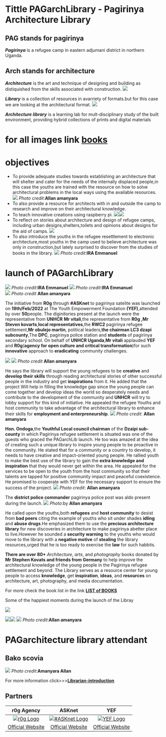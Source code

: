 # **Tittle** PAGarchLibrary - Pagirinya Architecture Library
## PAG  stands for pagirinya
***Pagirinya*** is a refugee camp in eastern adjumani district in northern Uganda.
## Arch  stands for architecture
***Architecture*** is the art and technique of designing and building as distiquished from the skills associated with construction.
![](images/IMG_20220513_201310_570.jpg)

***Library***  is a collection of resources in avarriety of formats.but for this case we are looking at the architectural format.
![](images/IMG_20220513_201317_903.jpg)

***Architecture library*** is a learning lab for mult-disciplinary study of the built environment, providing hybrid collections of prints and digital materials
# for all images link [books](images/allimagesofthebooks.jpg)
# objectives
- To provide adequate studies towards establishing an architecture that will shelter and cater for the needs of the internally displaced people,in this case the youths are trained with the resource on how to solve architectural problems in the local ways using the available resources.
![](images/utlibry.jpg)
  *Photo credit*:**Allan amanyara**
- To also provide a resource for architects with in and outside the camp to research and improve on their architectural knowledge.
- To teach innovative creations using raspberry pi.
![](images/rasberrypi.jpg)![](images/newrasberrypp.jpg)
- To reflect on stories about architecture and design of refugee camps, including urban designs,shelters,toilets and opinions about designs for the aid of camps.
![](images/literyarchitecture.jpg)
- To also introduce the youths in the refugee resettlement to electronic architecture,most youths in the camp used to believe architecture was only in construction,but lately surprised to discover from the studies of books in the library.
![](images/telecommunications.jpg)
   *Photo credit*:**IRA Emmanuel**
# launch of PAGarchLibrary
![](images/arctandscholatism.jpg)
   *Photo credit*:**IRA Emmanuel**
![](images/basiccarpentry.jpg) 
  *Photo credit*:**IRA Emmanuel**       
 ![](images/IMG_20220403_123403_574.jpg) 
   *Photo credit* **Allan amanyara**             

The initiative from **R0g** through **#ASKnet** to pagirinya satelite was launched on **19th/Feb/2022** at The Youth Empowerment Foundation **(YEF)**,attended by over **50**people.
The diginitories present at the launch were the representative from **UNHCR** **Mr vitali**,the representative from **R0g ,Mr Steven kovarts**,**local representatives**,the **RWC2** pagirinya refugee settlement,**Mr obulejo martin**, political leaders,**the chairman LC3 dzapi subcounty**,The **DPC**, pagirinya police station and **students** of pagirinya secondary school.
On behalf of **UNHCR Uganda**,**Mr vitali** applauded **YEF** and **R0g**(**agency for open culture and critical transformation**)for such **innovative** approach to **eradicating** community challenges.

![](images/IMG_20220403_123424_227.jpg)
![](images/mrvitalianded.jpg)
 *Photo credit* **Allan amanyara**

He says the library will support the young refugees to be **creative** and **develop their skills** through reading architectural stories of other successful people in the industry and get **inspirations** from it.
He added that the project Will help in filling the knowledge gap since the young people can come together and develop ideas the world so desperately needs and contribute to the development of the community and **UNHCR** will try to lobby support for this kind of initiative.
He appealed the refugee Youths and host community to take advantage of the architectural library  to enhance their skills for **employment and enterpreneurship**.
![](images/IMG_20220403_123430_913.jpg)
 *Photo credit*: **Allan amanyara**


**Hon. Ondoga**,the **Youthful Local council chairman** of the **Dzaipi sub-county** in which Pagirinya refugee settlement is situated was one of the guests who graced the PAGarchLib launch. He too was amazed at the idea of creating such a unique library to inspire young people to be proactive in the community. He stated that for a community or a country to develop, it needs to have creative and impact-oriented young people. He rallied youth to make the best use of the library to gain the **extra knowledge and inspiration** that they would never get within the area. He appealed for the services to be open to the youth from the host community so that their talents are tapped for positive community impact and peaceful coexistence. He promised to cooperate with YEF for the necessary support to ensure the success of the project.
![](images/IMG_20220403_133939_699.jpg)
 *Photo credit*: **Allan amanyara**

The **district police commander** pagirinya police post was aldo present during the launch.
![](images/dpcgivingspeech.jpg)
*Photo*:by **Allan amanyara**

He called upon the youths,both **refugees** and **host community** to desist from **bad peers** citing the example of youths who sit under shades **idling** and **abuse drugs**.He emphasized them to use the **precious architecture library** for new discoveries in architecture to make pagirinya abetter place to live.However he sounded a **security warning** to the youths who would move to the library with a **negative motive** of **stealing** the library resources,urged that he is too ready to exercise the **law** for such habbits.

**There are over 80+** *Architecture*, *arts*, and *photography* books  donated by **Mr Stephen Kovats and friends from Germany** to help improve the architectural knowledge of the young people in the Pagirinya refugee settlement and beyond. The Library serves as a resource center for young people to access **knowledge**, get **inspiration**, **ideas**, and **resources** on architecture, art, photography, and media documentation.

For more check the book list in the link [**LIST of BOOKS**](Book-list.csv)

Some of the happiest moments during the launch of the Libray

![](images/africansytle.jpg)


![](images/group.jpg)![](images/modernarchitecture.jpg)  ![](images/group.jpg)
 *Photo credit*:**Allan amanyara**

# PAGarchitecture library attendant
## Bako scovia 
![](images/PAgarchiteturelibrayattendant.jpg)
        *Photo credit*:**Amanyara Allan**


For more information click>>>[**Librarian-introduction**](Introduction-of-the-librarian.md)







## Partners

| r0g Agency | ASKnet  | YEF |
| :--------: | :----: | :-------: |
|[![r0g Logo](images/r0g_logo.png)](https://openculture.agency/)|[![#ASKnet Logo](images/asknet-logo.png)](https://github.com/ASKnet-Open-Training)|  [![YEF Logo](images/yef-logo.jpeg)](https://yef-uganda.org/) |
| [Official Website](https://openculture.agency/) | [Official Website](https://github.com/ASKnet-Open-Training) | [Official Website](https://yef-uganda.org/) |
